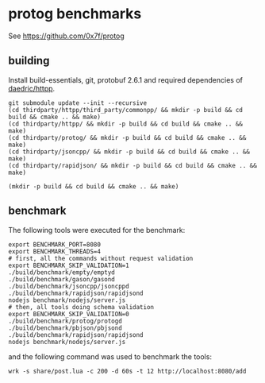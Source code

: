 # protog benchmarks

See https://github.com/0x7f/protog

## building

Install build-essentials, git, protobuf 2.6.1 and required dependencies of [daedric/httpp](https://github.com/daedric/httpp/).

```
git submodule update --init --recursive
(cd thirdparty/httpp/third_party/commonpp/ && mkdir -p build && cd build && cmake .. && make)
(cd thirdparty/httpp/ && mkdir -p build && cd build && cmake .. && make)
(cd thirdparty/protog/ && mkdir -p build && cd build && cmake .. && make)
(cd thirdparty/jsoncpp/ && mkdir -p build && cd build && cmake .. && make)
(cd thirdparty/rapidjson/ && mkdir -p build && cd build && cmake .. && make)
```

```
(mkdir -p build && cd build && cmake .. && make)
```

## benchmark

The following tools were executed for the benchmark:

```
export BENCHMARK_PORT=8080
export BENCHMARK_THREADS=4
# first, all the commands without request validation
export BENCHMARK_SKIP_VALIDATION=1
./build/benchmark/empty/emptyd
./build/benchmark/gason/gasond
./build/benchmark/jsoncpp/jsoncppd
./build/benchmark/rapidjson/rapidjsond
nodejs benchmark/nodejs/server.js
# then, all tools doing schema validation
export BENCHMARK_SKIP_VALIDATION=0
./build/benchmark/protog/protogd
./build/benchmark/pbjson/pbjsond
./build/benchmark/rapidjson/rapidjsond
nodejs benchmark/nodejs/server.js
```

and the following command was used to benchmark the tools:

```
wrk -s share/post.lua -c 200 -d 60s -t 12 http://localhost:8080/add
```
